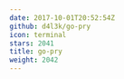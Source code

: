 ```yaml
---
date: 2017-10-01T20:52:54Z
github: d4l3k/go-pry
icon: terminal
stars: 2041
title: go-pry
weight: 2042
---
```

